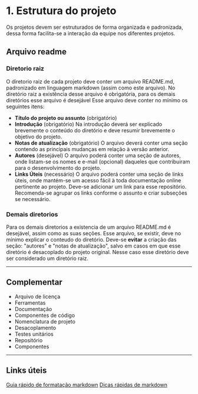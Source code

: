 # 1. Estrutura do projeto

Os projetos devem ser estruturados de forma organizada e padronizada, dessa forma facilita-se a interação da equipe nos diferentes projetos.

## Arquivo readme

### Diretorio raiz

O diretorio raiz de cada projeto deve conter um arquivo README.md, padronizado em linguagem markdown (assim como este arquivo).
No diretório raiz a existência desse arquivo é obrigatória, para os demais diretórios esse arquivo é desejável
Esse arquivo deve conter no mínimo os seguintes itens:

* **Título do projeto ou assunto** (obrigatório)
* **Introdução** (obrigatório)
    Na introdução deverá ser explicado brevemente o conteúdo do diretório e deve resumir brevemente o objetivo do projeto.
* **Notas de atualização** (obrigatório)
    O arquivo deverá conter uma seção contendo as principais mudanças em relação à versão anterior.
* **Autores** (desejável)
    O arquivo poderá conter uma seção de autores, onde listam-se os nomes  e e-mail (opcional) daqueles que contribuiram para o desenvolvimento do projeto.
* **Links Úteis** (necessário)
    O arquivo poderá conter uma seção de links úteis, onde mantém-se um acesso fácil à toda documentação online pertinente ao projeto. Deve-se adicionar um link para esse repositório.
    Recomenda-se agrupar os links conforme o assunto e criar subseções se necessário.

### Demais diretorios

Para os demais diretorios a existencia de um arquivo README.md é desejável, assim como as suas seções. Esse arquivo, se existir, deve no mínimo explicar o conteudo do diretório.
Deve-se **evitar** a criação das seção: "autores" e "notas de atualização", salvo em casos em que esse diretório é desacoplado do projeto original. Nesse caso esse diretório deve ser considerado um diretório raiz.

___

## Complementar

* Arquivo de licença
* Ferramentas
* Documentação
* Componentes de código
* Nomenclatura de projeto
* Desacoplamento
* Testes unitários
* Repositório
* Componentes

___

## Links úteis

[Guia rápido de formatação markdown](https://www.markdownguide.org/cheat-sheet/)
[Dicas rápidas de markdown](https://www.markdownguide.org/basic-syntax/)
